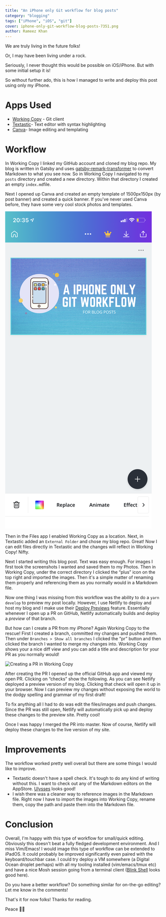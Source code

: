 ```yaml
---
title: "An iPhone only Git workflow for blog posts"
category: "blogging"
tags: ["iPhone", "iOS", "git"]
cover: iphone-only-git-workflow-blog-posts-7351.png
author: Rameez Khan
---
```


We are truly living in the future folks!

Or, I may have been living under a rock. 

Seriously, I never thought this would be possible on iOS/iPhone. But with some initial setup it is!

So without further ado, this is how I managed to write and deploy this post using only my iPhone. 

# Apps Used
- [Working Copy][1] - Git client
- [Textastic][2]- Text editor with syntax highlighting 
- [Canva][3]- Image editing and templating

# Workflow

In Working Copy I linked my GitHub account and cloned my blog repo. My blog is written in Gatsby and uses [gatsby-remark-transformer][4] to convert Markdown to what you see now. So in Working Copy I navigated to my `posts` directory and created a new directory. Within that directory I created an empty `index.md`file. 

Next I opened up Canva and created an empty template of 1500px150px (by post banner) and created a quick banner. If you've never used Canva before, they have some very cool stock photos and templates. 

![Canva][image-1]

Then in the Files app I enabled Working Copy as a location. Next, in Textastic added an `External Folder` and chose my blog repo. Great! Now I can edit files directly in Textastic and the changes will reflect in Working Copy! Nifty. 

Next I started writing this blog post. Text was easy enough. For images I first took the screenshots I wanted and saved them to my Photos. Then in Working Copy, under the correct directory I clicked the “plus” icon on the top right and imported the images. Then it's a simple matter of renaming them properly and referencing them as you normally would in a Markdown file. 

Now one thing I was missing from this workflow was the ability to do a `yarn develop` to preview my post locally. However, I use Netlify to deploy and host my blog and I make use their [Deploy Previews][5] feature. Essentially whenever I open up a PR on GitHub, Netlify automatically builds and deploy a _preview_ of that branch. 

But how can I create a PR from my iPhone? Again Working Copy to the rescue! First I created a branch, committed my changes and pushed them. Then under `Branches > Show all branches` I clicked the “pr” button and then clicked the branch I wanted to merge my changes into. Working Copy shows your a nice diff view and you can add a title and description for your PR as you normally would! 

![][6]

After creating the PR I opened up the official GitHub app and viewed my open PR. Clicking on “checks” show the following. As you can see Netlify deployed a preview version of my blog. Clicking that check will open it up in your browser. Now I can preview my changes without exposing the world to the dodgy spelling and grammar of my first draft!

To fix anything all I had to do was edit the files/images and push changes. Since the PR was still open, Netlify will automatically pick up and deploy these changes to the preview site. Pretty cool!

Once I was happy I merged the PR into master. Now of course, Netlify will deploy these changes to the live version of my site. 

#  Improvements 

The workflow worked pretty well overall but there are some things I would like to improve. 

- Textastic doesn't have a spell check. It's tough to do any kind of writing without this. I want to check out any of the Markdown editors on the AppStore. [Ulysses][7] looks good!
- I wish there was a cleaner way to reference images in the Markdown file. Right now I have to import the images into Working Copy, rename them, copy the path and paste them into the Markdown file.

# Conclusion

Overall, I'm happy with this type of workflow for small/quick editing. Obviously this doesn't beat a fully fledged development environment. And I miss Vim/Emacs! I would image this type of workflow can be extended to iPadOS. It could probably be improved significantly even paired with the keyboard/touchbar case. I could try deploy a VM somewhere (a Digital Ocean droplet perhaps) with all my tooling installed (vim/emacs/tmux etc) and have a nice Mosh session going from a terminal client ([Blink Shell][8] looks good here).

Do you have a better workflow? Do something similar for on-the-go editing? Let me know in the comments!

That's it for now folks! Thanks for reading. 

Peace ✌🏽

[1]:	https://apps.apple.com/za/app/working-copy-git-client/id896694807
[2]:	https://apps.apple.com/za/app/textastic-code-editor-9/id1049254261
[3]:	https://apps.apple.com/za/app/canva-card-poster-logo-maker/id897446215
[4]:	https://www.gatsbyjs.org/packages/gatsby-transformer-remark/
[5]:	https://docs.netlify.com/site-deploys/overview/#deploy-preview-controls
[6]:	working-copy-pr.png "Creating a PR in Working Copy"
[7]:	https://apps.apple.com/za/app/ulysses/id1225571038
[8]:	https://apps.apple.com/za/app/blink-shell-mosh-ssh-client/id1156707581

[image-1]:	canva-screenshot.png